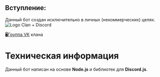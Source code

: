 ## Вступление:
Данный бот создан исключительно в личных (некоммерческих) целях. 
<img src="https://imgur.com/download/R3eV77L" alt="Logo Clan + Discord" />

🖥<a href="https://vk.com/wf_rsd">Группа VK</a> клана

# Техническая информация
Данный бот написан на основе __Node.js__ и библиотек для __Discord.js__. 
